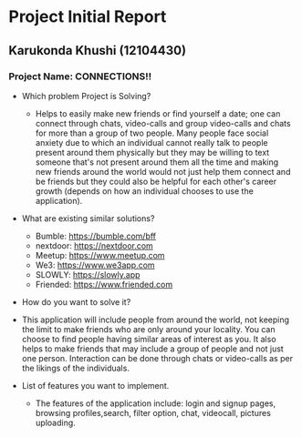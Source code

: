 # Project Initial Report

## Karukonda Khushi (12104430)

### Project Name: CONNECTIONS!!

- Which problem Project is Solving?

  - Helps to easily make new friends or find yourself a date; one can connect through chats, video-calls and group video-calls and chats for more than a group of two people. Many people face social anxiety due to which an individual cannot really talk to people present around them physically but they may be willing to text someone that's not present around them all the time and making new friends around the world would not just help them connect and be friends but they could also be helpful for each other's career growth (depends on how an individual chooses to use the application).

- What are existing similar solutions?

  - Bumble: https://bumble.com/bff
  - nextdoor: https://nextdoor.com
  - Meetup: https://www.meetup.com
  - We3: https://www.we3app.com
  - SLOWLY: https://slowly.app
  - Friended: https://www.friended.com

- How do you want to solve it?

- This application will include people from around the world, not keeping the limit to make friends who are only around your locality. You can choose to find people having similar areas of interest as you. It also helps to make friends that may include a group of people and not just one person. Interaction can be done through chats or video-calls as per the likings of the individuals.

- List of features you want to implement.
  - The features of the application include: login and signup pages, browsing profiles,search, filter option, chat, videocall, pictures uploading.



